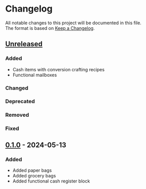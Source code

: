# Changelog

All notable changes to this project will be documented in this file.  
The format is based on [Keep a Changelog](https://keepachangelog.com/en/1.1.0/).

## [Unreleased]

### Added

- Cash items with conversion crafting recipes
- Functional mailboxes

### Changed

### Deprecated

### Removed

### Fixed

## [0.1.0] - 2024-05-13

### Added

- Added paper bags
- Added grocery bags
- Added functional cash register block

[Unreleased]: https://github.com/andersmmg/fallout-stuff/compare/v0.1.0...HEAD

[0.1.0]: https://github.com/andersmmg/fallout-stuff/commits/v0.1.0
